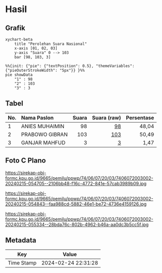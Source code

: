 # Hasil

## Grafik

```mermaid
xychart-beta
    title "Perolehan Suara Nasional"
    x-axis [01, 02, 03]
    y-axis "Suara" 0 --> 103
    bar [98, 103, 3]
```

```mermaid
%%{init: {"pie": {"textPosition": 0.5}, "themeVariables": {"pieOuterStrokeWidth": "5px"}} }%%
pie showData
    "1" : 98
    "2" : 103
    "3" : 3
```

## Tabel

| No. | Nama Paslon    | Suara | Suara (raw) | Persentase |
|:--- |:-------------- | -----:| -----------:| ----------:|
| 1   | ANIES MUHAIMIN | 98    | [98][p-1]   | 48,04      |
| 2   | PRABOWO GIBRAN | 103   | [103][p-2]  | 50,49      |
| 3   | GANJAR MAHFUD  | 3     | [3][p-3]    | 1,47       |


[p-1]: https://github.com/gigit-pemilu/pemilu-2024/blob/main/pilpres/hitung-suara/sub/74-sulawesi-tenggara/sub/06-bombana/sub/07-poleang-barat/sub/2003-timbala/sub/002-tps/sub/paslon-1.txt
[p-2]: https://github.com/gigit-pemilu/pemilu-2024/blob/main/pilpres/hitung-suara/sub/74-sulawesi-tenggara/sub/06-bombana/sub/07-poleang-barat/sub/2003-timbala/sub/002-tps/sub/paslon-2.txt
[p-3]: https://github.com/gigit-pemilu/pemilu-2024/blob/main/pilpres/hitung-suara/sub/74-sulawesi-tenggara/sub/06-bombana/sub/07-poleang-barat/sub/2003-timbala/sub/002-tps/sub/paslon-3.txt

## Foto C Plano

https://sirekap-obj-formc.kpu.go.id/9665/pemilu/ppwp/74/06/07/20/03/7406072003002-20240215-054705--2106bb48-f16c-4772-841e-57cab3989b09.jpg

https://sirekap-obj-formc.kpu.go.id/9665/pemilu/ppwp/74/06/07/20/03/7406072003002-20240215-054843--faa988cd-5882-46e1-be72-4736e4159126.jpg

https://sirekap-obj-formc.kpu.go.id/9665/pemilu/ppwp/74/06/07/20/03/7406072003002-20240215-055334--28bda76c-802b-4962-b46a-aa0dc3b5cc5f.jpg


## Metadata

| Key        | Value               |
| ---------- | ------------------- |
| Time Stamp | 2024-02-24 22:31:28 |



